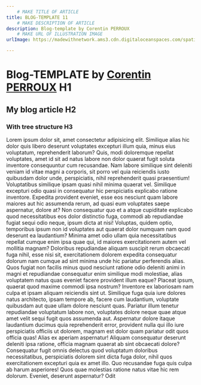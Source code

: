 ```yaml
---
    # MAKE TITLE OF ARTICLE
title: BLOG-TEMPLATE 11
    # MAKE DESCRIPTION OF ARTICLE
description: Blog-template by Corentin PERROUX
    # MAKE URL OF ILLUSTRATION IMAGE
urlImage: https://madewithnetwork.ams3.cdn.digitaloceanspaces.com/spatie-space-production/3075/nuxtjs-2.jpg

---
```


# Blog-TEMPLATE by [Corentin PERROUX](https://github.com/Corentin7301/) H1

## My blog article H2

### With tree structure H3

Lorem ipsum dolor sit, amet consectetur adipisicing elit. Similique alias hic dolor quis libero deserunt voluptates excepturi illum quia, minus eius voluptatum, reprehenderit laborum? Quis, modi doloremque repellat voluptates, amet id sit ad natus labore non dolor quaerat fugit soluta inventore consequuntur cum recusandae. Nam labore similique sint deleniti veniam id vitae magni a corporis, sit porro vel quia reiciendis iusto quibusdam dolor unde, perspiciatis, nihil reprehenderit quasi praesentium! Voluptatibus similique ipsam quasi nihil minima quaerat vel. Similique excepturi odio quasi in consequatur hic perspiciatis explicabo ratione inventore. Expedita provident eveniet, esse eos nesciunt quam labore maiores aut hic assumenda rerum, ad quasi eum voluptates saepe aspernatur, dolore at? Non consequatur quo et a atque cupiditate explicabo quod necessitatibus eos dolor distinctio fuga, commodi ab repudiandae fugiat sequi odio neque, ipsum dicta at nisi! Voluptas, quidem optio, temporibus ipsum non id voluptates aut quaerat dolor numquam nam quod deserunt ea laudantium? Minima amet odio ullam quia necessitatibus repellat cumque enim ipsa quae qui, id maiores exercitationem autem vel mollitia magnam? Doloribus repudiandae aliquam suscipit rerum obcaecati fuga nihil, esse nisi sit, exercitationem dolorem expedita consequatur dolorum nam cumque ad sint minima unde hic pariatur perferendis alias. Quos fugiat non facilis minus quod nesciunt ratione odio deleniti animi in magni et repudiandae consequatur enim similique modi molestiae, alias voluptatem natus quas eveniet facere provident illum eaque? Placeat ipsum, quaerat quod maxime commodi ipsa nostrum? Inventore ex laboriosam nam culpa et ipsam aliquam reiciendis sint ut. Similique fuga quia iure dolores natus architecto, ipsam tempore ab, facere cum laudantium, voluptate quibusdam aut quae ullam dolore nesciunt quas. Pariatur illum tenetur repudiandae voluptatum labore non, voluptates dolore neque quae atque amet velit sequi fugit quos assumenda aut. Aspernatur dolore itaque laudantium ducimus quia reprehenderit error, provident nulla qui illo iure perspiciatis officiis ut dolorem, magnam est dolor quam pariatur odit quos officia quas! Alias ex aperiam aspernatur! Aliquam consequatur deserunt deleniti ipsa ratione, officia magnam quaerat ab sint obcaecati dolore? Consequatur fugit omnis delectus quod voluptatum doloribus necessitatibus, perspiciatis dolorem sint dicta fuga dolor, nihil quos exercitationem excepturi quia ex amet illo. Quo recusandae fuga quis culpa ab harum asperiores! Quos quae molestias ratione natus vitae hic rem dolorum. Eveniet, deserunt aspernatur? Odit 